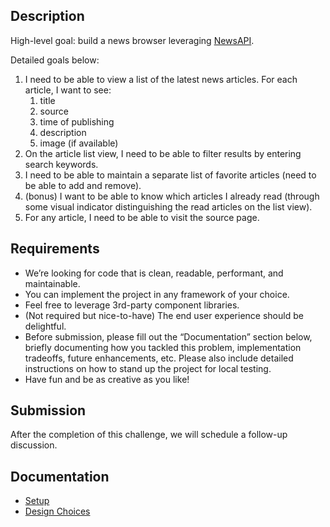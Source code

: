 ## Description

High-level goal: build a news browser leveraging [NewsAPI](https://newsapi.org/).

Detailed goals below:

1. I need to be able to view a list of the latest news articles. For each article, I want to see:
    1. title
    2. source
    3. time of publishing
    4. description
    5. image (if available)
2. On the article list view, I need to be able to filter results by entering search keywords.
3. I need to be able to maintain a separate list of favorite articles (need to be able to add and remove).
4. (bonus) I want to be able to know which articles I already read (through some visual indicator distinguishing the read articles on the list view).
5. For any article, I need to be able to visit the source page.

## Requirements

- We’re looking for code that is clean, readable, performant, and maintainable.
- You can implement the project in any framework of your choice.
- Feel free to leverage 3rd-party component libraries.
- (Not required but nice-to-have) The end user experience should be delightful.
- Before submission, please fill out the “Documentation” section below, briefly documenting how you tackled this problem, implementation tradeoffs, future enhancements, etc. Please also include detailed instructions on how to stand up the project for local testing.
- Have fun and be as creative as you like!

## Submission

After the completion of this challenge, we will schedule a follow-up discussion.

## Documentation
 * [Setup](./documentation/Setup.md) 
 * [Design Choices](./documentation/DesignChoices.md)
